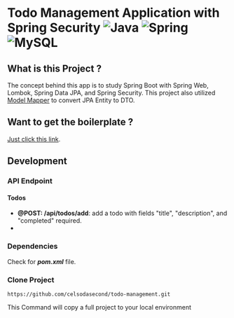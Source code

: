 # Todo Management Application with Spring Security ![Java](https://img.shields.io/badge/java-%23ED8B00.svg?style=for-the-badge&logo=openjdk&logoColor=white) ![Spring](https://img.shields.io/badge/spring-%236DB33F.svg?style=for-the-badge&logo=spring&logoColor=white) ![MySQL](https://img.shields.io/badge/mysql-%2300f.svg?style=for-the-badge&logo=mysql&logoColor=white)

## What is this Project ?

The concept behind this app is to study Spring Boot with Spring Web, Lombok, Spring Data JPA, and Spring Security. This
project also utilized [Model Mapper](https://modelmapper.org/getting-started/) to convert JPA Entity to DTO.

## Want to get the boilerplate ?

[Just click this link](https://start.spring.io/#!type=maven-project&language=java&platformVersion=3.1.3&packaging=jar&jvmVersion=17&groupId=celso&artifactId=todo-management&name=todo-management&description=This%20todo-app%20is%20used%20to%20practice%20Spring%20Security&packageName=celso.todo-management&dependencies=web,data-jpa,lombok,mysql).

## Development

### API Endpoint

#### Todos

- **@POST: /api/todos/add**: add a todo with fields "title", "description", and "completed" required.
- 

### Dependencies

Check for **___pom.xml___** file.

### Clone Project

```shell
https://github.com/celsodasecond/todo-management.git
```

This Command will copy a full project to your local environment

